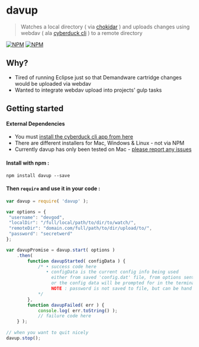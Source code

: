 # davup

> Watches a local directory ( via [chokidar](https://github.com/paulmillr/chokidar) ) and uploads changes using webdav ( ala [cyberduck cli](https://trac.cyberduck.io/wiki/help/en/howto/cli) ) to a remote directory

[![NPM](https://nodei.co/npm-dl/davup.png)](https://nodei.co/npm/davup/)
[![NPM](https://nodei.co/npm/davup.png?downloads=true&downloadRank=true&stars=true)](https://nodei.co/npm/davup/)


## Why?

* Tired of running Eclipse just so that Demandware cartridge changes would be uploaded via webdav
* Wanted to integrate webdav upload into projects' gulp tasks

## Getting started

#### External Dependencies

* You must [install the cyberduck cli app from here](https://trac.cyberduck.io/wiki/help/en/howto/cli)
* There are different installers for Mac, Windows & Linux - not via NPM
* Currently davup has only been tested on Mac - [please report any issues](https://github.com/rushkeldon/davup/issues)

#### Install with npm :

    npm install davup --save

#### Then `require` and use it in your code :

```javascript
var davup = require( 'davup' );

var options = {
 "username": "devgod",
 "localDir": "/full/local/path/to/dir/to/watch/",
 "remoteDir": "domain.com/full/path/to/dir/upload/to/",
 "password": "secretwerd"
};

var davupPromise = davup.start( options )
    .then(
        function davupStarted( configData ) {
            /* • success code here
               • configData is the current config info being used
                 either from saved 'config.dat' file, from options sent as shown here,
                 or the config data will be prompted for in the terminal
                 NOTE : password is not saved to file, but can be hand edited ( safety 3rd!! )
            */
        },
        function davupFailed( err ) {
            console.log( err.toString() );
            // failure code here
    } );
    
// when you want to quit nicely
davup.stop();
```
